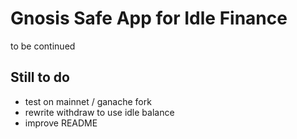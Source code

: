 # Gnosis Safe App for Idle Finance

to be continued

## Still to do

- test on mainnet / ganache fork
- rewrite withdraw to use idle balance
- improve README
